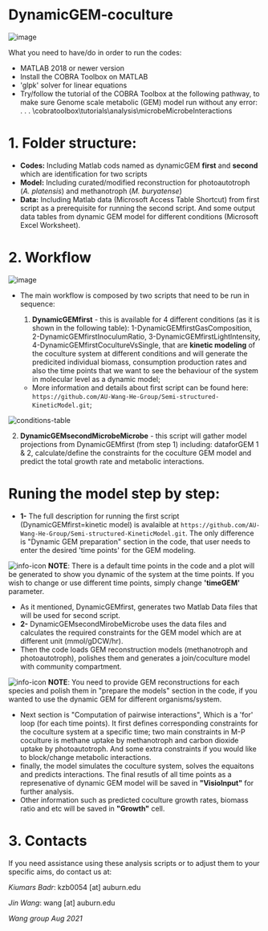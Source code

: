 # DynamicGEM-coculture

![image](https://user-images.githubusercontent.com/67964457/127546060-4ec09198-05ea-4814-8199-1ef48e3204c7.png)


What you need to have/do in order to run the codes:
- MATLAB 2018 or newer version
- Install the COBRA Toolbox on MATLAB
- 'glpk' solver for linear equations
- Try/follow the tutorial of the COBRA Toolbox at the following pathway, to make sure Genome scale metabolic (GEM) model run without any error: 
 . . . \cobratoolbox\tutorials\analysis\microbeMicrobeInteractions


# 1. Folder structure:
- __Codes:__ Including Matlab cods named as dynamicGEM __first__ and __second__ which are identification for two scripts
- __Model:__ Including curated/modified reconstruction for photoautotroph (_A. platensis_) and methanotroph (_M. buryatense_)
- __Data:__ Including Matlab data (Microsoft Access Table Shortcut) from first script as a prerequisite for running the second script. And some output data tables from dynamic GEM model for different conditions (Microsoft Excel Worksheet).

# 2. Workflow

![image](https://user-images.githubusercontent.com/67964457/127546356-b6794520-b37c-44d7-8237-88afad6d02e8.png)


- The main workflow is composed by two scripts that need to be run in sequence:

   1) __DynamicGEMfirst__ - this is available for 4 different conditions (as it is shown in the following table): 1-DynamicGEMfirstGasComposition, 2-DynamicGEMfirstInoculumRatio, 3-DynamicGEMfirstLightIntensity, 4-DynamicGEMfirstCocultureVsSingle, that are __kinetic modeling__ of the coculture system at different conditions and will generate the predicited individual biomass, consumption production rates and also the time points that we want to see the behaviour of the system in molecular level as a dynamic model;
   - More information and details about first script can be found here: 
`https://github.com/AU-Wang-He-Group/Semi-structured-KineticModel.git`;

![conditions-table](https://user-images.githubusercontent.com/67964457/129276360-a4129e0b-0559-4ba8-8d66-b721c94f2d7f.jpg)

   
   2) __DynamicGEMsecondMicrobeMicrobe__ - this script will gather model projections 
   from DynamicGEMfirst (from step 1) including: dataforGEM 1 & 2, calculate/define the constraints for the coculture GEM model and predict the total growth rate and metabolic interactions.
   
   # Runing the model step by step:
- __1-__ The full description for running the first script (DynamicGEMfirst=kinetic model) is avalaible at `https://github.com/AU-Wang-He-Group/Semi-structured-KineticModel.git`. The only difference is "Dynamic GEM preparation" section in the code, that user needs to enter the desired 'time points' for the GEM modeling.

![info-icon](https://img.icons8.com/flat_round/48/000000/info.png)
__NOTE__: There is a default time points in the code and a plot will be generated to show you dynamic of the system at the time points. If you wish to change or use different time points, simply change __'timeGEM'__ parameter.

- As it mentioned, DynamicGEMfirst, generates two Matlab Data files that will be used for second script.
- __2-__ DynamicGEMsecondMirobeMicrobe uses the data files and calculates the required constraints for the GEM model which are at different unit (mmol/gDCW/hr).
- Then the code loads GEM reconstruction models (methanotroph and photoautotroph), polishes them and generates a join/coculture model with community compartment.

![info-icon](https://img.icons8.com/flat_round/48/000000/info.png)
__NOTE__: You need to provide GEM reconstructions for each species and polish them in "prepare the models" section in the code, if you wanted to use the dynamic GEM for different organisms/system.
- Next section is "Computation of pairwise interactions", Which is a 'for' loop (for each time points). It first defines corresponding constraints for the coculture system at a specific time; two main constraints in M-P coculture is methane uptake by methanotroph and carbon dioxide uptake by photoautotroph. And some extra constraints if you would like to block/change metabolic interactions.
- finally, the model simulates the coculture system, solves the equaitons and predicts interactions. The final resutls of all time points as a represenative of dynamic GEM model will be saved in __"VisioInput"__ for further analysis. 
- Other information such as predicted coculture growth rates, biomass ratio and etc will be saved in __"Growth"__ cell. 

# 3. Contacts

If you need assistance using these analysis scripts or to adjust them to your specific aims, 
do contact us at:

_Kiumars Badr_: kzb0054 [at] auburn.edu

_Jin Wang_: wang [at] auburn.edu

_Wang group Aug 2021_
